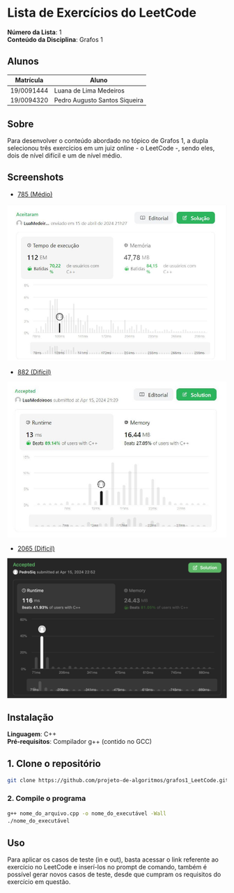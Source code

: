 # Lista de Exercícios do LeetCode

**Número da Lista**: 1<br>
**Conteúdo da Disciplina**: Grafos 1<br>

## Alunos
|Matrícula | Aluno |
| -- | -- |
| 19/0091444  |  Luana de Lima Medeiros |
| 19/0094320  |  Pedro Augusto Santos Siqueira |

## Sobre 
Para desenvolver o conteúdo abordado no tópico de Grafos 1, a dupla selecionou três exercícios em um juiz online - o LeetCode -, sendo eles, dois de nível difícil e um de nível médio.

## Screenshots
- [785 (Médio)](https://leetcode.com/problems/is-graph-bipartite/description/)
<img width="734" alt="Is Graph Bipartite?" src="https://github.com/projeto-de-algoritmos/Grafos1_LeetCode/blob/master/img/leetcode_785.jpg">

- [882 (Difícil)](https://leetcode.com/problems/reachable-nodes-in-subdivided-graph/description/)
<img width="734" alt="I" src="https://github.com/projeto-de-algoritmos/Grafos1_LeetCode/blob/master/img/leetcode_882.jpg">

- [2065 (Difícil)](https://leetcode.com/problems/maximum-path-quality-of-a-graph/)
<img width="734" alt="I" src="https://github.com/projeto-de-algoritmos/Grafos1_LeetCode/blob/master/img/leetcode_2065.png">

## Instalação 
**Linguagem**: C++<br>
**Pré-requisitos**: Compilador g++ (contido no GCC)<br>

## 1. Clone o repositório 

```bash
git clone https://github.com/projeto-de-algoritmos/grafos1_LeetCode.git
```

### 2. Compile o programa

```bash
g++ nome_do_arquivo.cpp -o nome_do_executável -Wall 
./nome_do_executável
```

## Uso 
Para aplicar os casos de teste (in e out), basta acessar o link referente ao exercício no LeetCode e inserí-los no prompt de comando, também é possível gerar novos casos de teste, desde que cumpram os requisitos do exercício em questão.
